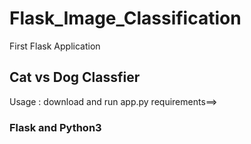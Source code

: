 # Flask_Image_Classification
First Flask Application
## Cat vs Dog Classfier 
Usage : download and run app.py
requirements==>
   ### Flask and Python3 
